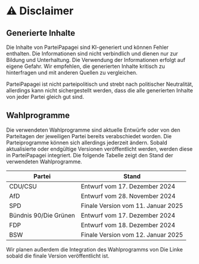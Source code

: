 # ⚠️ Disclaimer

## Generierte Inhalte
Die Inhalte von ParteiPapagei sind KI-generiert und können Fehler enthalten. Die Informationen sind nicht verbindlich und dienen nur zur Bildung und Unterhaltung. Die Verwendung der Informationen erfolgt auf eigene Gefahr. Wir empfehlen, die generierten Inhalte kritisch zu hinterfragen und mit anderen Quellen zu vergleichen. 

ParteiPapagei ist nicht parteipolitisch und strebt nach politischer Neutralität, allerdings kann nicht sichergestellt werden, dass die alle generierten Inhalte von jeder Partei gleich gut sind. 

## Wahlprogramme
Die verwendeten Wahlprogramme sind aktuelle Entwürfe oder von den Parteitagen der jeweiligen Partei bereits verabschiedet worden. Die Parteiprogramme können sich allerdings jederzeit ändern. Sobald aktualisierte oder endgültige Versionen veröffentlicht werden, werden diese in ParteiPapagei integriert.  Die folgende Tabelle zeigt den Stand der verwendeten Wahlprogramme.

| Partei                | Stand                                |
|-----------------------|--------------------------------------|
| CDU/CSU               | Entwurf vom 17. Dezember 2024        |
| AfD                   | Entwurf vom 28. November 2024        |
| SPD                   | Finale Version vom 11. Januar 2025   |
| Bündnis 90/Die Grünen | Entwurf vom 17. Dezember 2024        |
| FDP                   | Entwurf vom 18. Dezember 2024        |
| BSW                   | Finale Version vom 12. Januar 2025   |

Wir planen außerdem die Integration des Wahlprogramms von Die Linke sobald die finale Version veröffentlicht ist.
